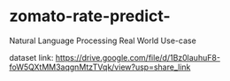 # zomato-rate-predict-
Natural Language Processing Real World Use-case

dataset link:
https://drive.google.com/file/d/1Bz0lauhuF8-foW5QXtMM3aqgnMtzTVqk/view?usp=share_link
